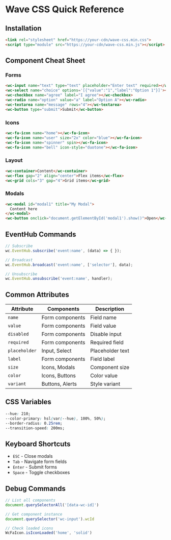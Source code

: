 # Wave CSS Quick Reference

## Installation
```html
<link rel="stylesheet" href="https://your-cdn/wave-css.min.css">
<script type="module" src="https://your-cdn/wave-css.min.js"></script>
```

## Component Cheat Sheet

### Forms
```html
<wc-input name="text" type="text" placeholder="Enter text" required></wc-input>
<wc-select name="choice" options='[{"value":"1","label":"Option 1"}]'></wc-select>
<wc-checkbox name="agree" label="I agree"></wc-checkbox>
<wc-radio name="option" value="a" label="Option A"></wc-radio>
<wc-textarea name="message" rows="4"></wc-textarea>
<wc-button type="submit">Submit</wc-button>
```

### Icons
```html
<wc-fa-icon name="home"></wc-fa-icon>
<wc-fa-icon name="user" size="2x" color="blue"></wc-fa-icon>
<wc-fa-icon name="spinner" spin></wc-fa-icon>
<wc-fa-icon name="bell" icon-style="duotone"></wc-fa-icon>
```

### Layout
```html
<wc-container>Content</wc-container>
<wc-flex gap="2" align="center">Flex items</wc-flex>
<wc-grid cols="3" gap="4">Grid items</wc-grid>
```

### Modals
```html
<wc-modal id="modal1" title="My Modal">
  Content here
</wc-modal>
<wc-button onclick="document.getElementById('modal1').show()">Open</wc-button>
```

## EventHub Commands
```javascript
// Subscribe
wc.EventHub.subscribe('event:name', (data) => { });

// Broadcast
wc.EventHub.broadcast('event:name', ['selector'], data);

// Unsubscribe
wc.EventHub.unsubscribe('event:name', handler);
```

## Common Attributes

| Attribute | Components | Description |
|-----------|------------|-------------|
| `name` | Form components | Field name |
| `value` | Form components | Field value |
| `disabled` | Form components | Disable input |
| `required` | Form components | Required field |
| `placeholder` | Input, Select | Placeholder text |
| `label` | Form components | Field label |
| `size` | Icons, Modals | Component size |
| `color` | Icons, Buttons | Color value |
| `variant` | Buttons, Alerts | Style variant |

## CSS Variables
```css
--hue: 210;
--color-primary: hsl(var(--hue), 100%, 50%);
--border-radius: 0.25rem;
--transition-speed: 200ms;
```

## Keyboard Shortcuts
- `ESC` - Close modals
- `Tab` - Navigate form fields
- `Enter` - Submit forms
- `Space` - Toggle checkboxes

## Debug Commands
```javascript
// List all components
document.querySelectorAll('[data-wc-id]')

// Get component instance
document.querySelector('wc-input').wcId

// Check loaded icons
WcFaIcon.isIconLoaded('home', 'solid')
```